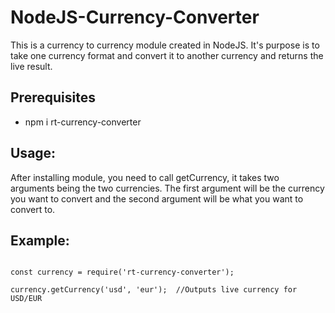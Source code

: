 # NodeJS-Currency-Converter

This is a currency to currency module created in NodeJS. It's purpose is to take one currency format and convert it to another currency and returns the live result.

## Prerequisites

* npm i rt-currency-converter

## Usage:

After installing module, you need to call getCurrency, it takes two arguments being the two currencies. 
The first argument will be the currency you want to convert and the second argument will be what you want to convert to.

## Example:

```

const currency = require('rt-currency-converter');

currency.getCurrency('usd', 'eur');  //Outputs live currency for USD/EUR

```
